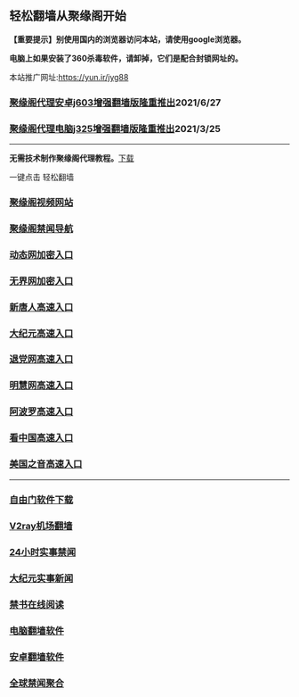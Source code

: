 ## 轻松翻墙从聚缘阁开始

**【重要提示】别使用国内的浏览器访问本站，请使用google浏览器。**

**电脑上如果安装了360杀毒软件，请卸掉，它们是配合封锁网址的。**

本站推广网址:https://yun.ir/jyg88

### [聚缘阁代理安卓j603增强翻墙版隆重推出](https://gitlab.com/juyuange/2/-/raw/master/j603.apk)2021/6/27

### [聚缘阁代理电脑j325增强翻墙版隆重推出](https://gitlab.com/juyuange/2/-/raw/master/j325dn.rar)2021/3/25

***



**无需技术制作聚缘阁代理教程。**[下载](https://gitlab.com/j25414/jyg/-/raw/master/jygdl.rar)

一键点击 轻松翻墙



### [聚缘阁视频网站](https://aq3.6yyu.gq)

### [聚缘阁禁闻导航](https://d36.aewv1.ml/)

### [动态网加密入口](https://88u.baowd.tk/jjttt/u45565p)

### [无界网加密入口](https://88u.baowd.tk/auuuu/r12a)

### [新唐人高速入口](https://88u.baowd.tk/vvvrt/r5r)

### [大纪元高速入口](https://88u.baowd.tk/yvee/b7c)

### [退党网高速入口](https://88u.baowd.tk/aeekw/b8c)

### [明慧网高速入口](https://88u.baowd.tk/uvnnb/n3c)

### [阿波罗高速入口](https://88u.baowd.tk/aaanp/c13a)

### [看中国高速入口](https://88u.baowd.tk/accer/c11n)

### [美国之音高速入口](https://88u.baowd.tk/noewwl/cl18m)

***






### [自由门软件下载](https://git.io/skyfree)

### [V2ray机场翻墙](https://github.com/bannedbook/fanqiang/wiki/V2ray%E6%9C%BA%E5%9C%BA)

### [24小时实事禁闻](https://github.com/fyvn2199/djy/blob/master/gb/n24hr.md?dfh#1)

### [大纪元实事新闻](https://github.com/fyvn2199/djy/blob/master/gb/nsc413.md?dfh#1)

### [禁书在线阅读](https://github.com/txyzum203/djy/blob/master/gb/9p.md?flntdtv#1)

### [电脑翻墙软件](https://github.com/Alvin9999/new-pac/wiki)

### [安卓翻墙软件](https://git.io/afq)

### [全球禁闻聚合](https://github.com/gfw-breaker/banned-news1/blob/master/README.md)












